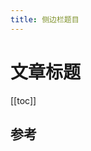 ```yaml
---
title: 侧边栏题目
---
```


# 文章标题

[[toc]]

## 参考

<!-- gitee图床崩了:gitee.com/wu_monkey/blog-images/raw/master
替换成:blog-images-1302031947.cos.ap-guangzhou.myqcloud.com -->